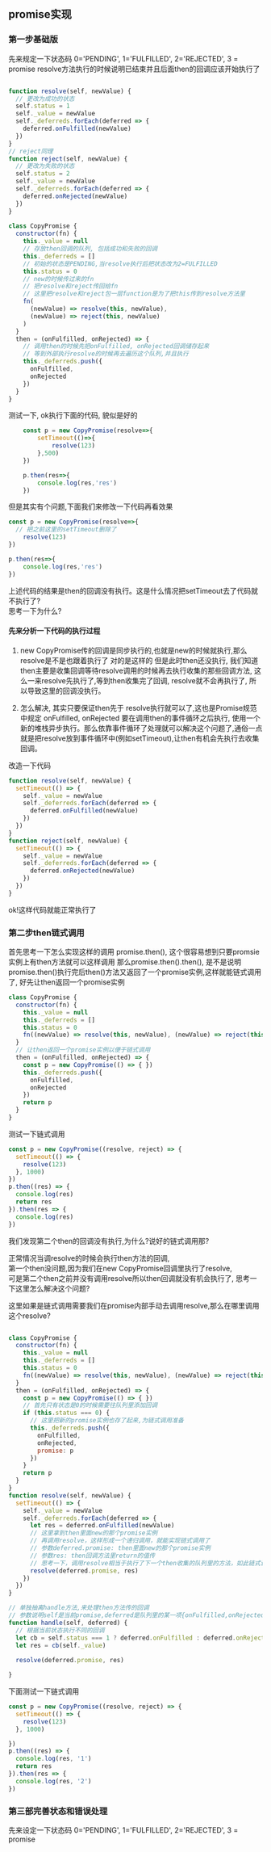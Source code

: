 ## promise实现 ##


### 第一步基础版 ###

先来规定一下状态码 0='PENDING', 1='FULFILLED', 2='REJECTED', 3 = promise
resolve方法执行的时候说明已结束并且后面then的回调应该开始执行了

```javascript

function resolve(self, newValue) {
  // 更改为成功的状态
  self.status = 1
  self._value = newValue
  self._deferreds.forEach(deferred => {
    deferred.onFulfilled(newValue)
  })
}
// reject同理
function reject(self, newValue) {
  // 更改为失败的状态
  self.status = 2
  self._value = newValue
  self._deferreds.forEach(deferred => {
    deferred.onRejected(newValue)
  })
}
  
class CopyPromise {
  constructor(fn) {
    this._value = null
    // 存放then回调的队列, 包括成功和失败的回调
    this._deferreds = []
    // 初始的状态是PENDING,当resolve执行后把状态改为2=FULFILLED
    this.status = 0
    // new的时候传过来的fn
    // 把resolve和reject传回给fn
    // 这里把resolve和reject包一层function是为了把this传到resolve方法里
    fn(
      (newValue) => resolve(this, newValue),
      (newValue) => reject(this, newValue)
    )
  }
  then = (onFulfilled, onRejected) => {
    // 调用then的时候先把onFulfilled, onRejected回调储存起来
    // 等到外部执行resolve的时候再去遍历这个队列,并且执行
    this._deferreds.push({
      onFulfilled,
      onRejected
    })
  }
}  
```
测试一下, ok执行下面的代码, 貌似是好的
```javascript
	const p = new CopyPromise(resolve=>{
		setTimeout(()=>{
			resolve(123)
		},500)
	})

	p.then(res=>{
		console.log(res,'res')
	})

```
但是其实有个问题,下面我们来修改一下代码再看效果

```javascript
const p = new CopyPromise(resolve=>{
  // 把之前这里的setTimeout删除了
	resolve(123)
})

p.then(res=>{
	console.log(res,'res')
})
```
上述代码的结果是then的回调没有执行。这是什么情况把setTimeout去了代码就不执行了?  
思考一下为什么?  
#### 先来分析一下代码的执行过程


1. new CopyPromise传的回调是同步执行的,也就是new的时候就执行,那么resolve是不是也跟着执行了
对的是这样的 但是此时then还没执行, 我们知道then主要是收集回调等待resolve调用的时候再去执行收集的那些回调方法, 
这么一来resolve先执行了,等到then收集完了回调, resolve就不会再执行了, 所以导致这里的回调没执行。

2. 怎么解决, 其实只要保证then先于 resolve执行就可以了,这也是Promise规范中规定 onFulfilled, onRejected 要在调用then的事件循环之后执行, 使用一个新的堆栈异步执行。那么依靠事件循环了处理就可以解决这个问题了,通俗一点就是把resolve放到事件循环中(例如setTimeout),让then有机会先执行去收集回调。

改造一下代码

```javascript
function resolve(self, newValue) {
  setTimeout(() => {
    self._value = newValue
    self._deferreds.forEach(deferred => {
      deferred.onFulfilled(newValue)
    })
  })
}
function reject(self, newValue) {
  setTimeout(() => {
    self._value = newValue
    self._deferreds.forEach(deferred => {
      deferred.onRejected(newValue)
    })
  })
}
```
ok!这样代码就能正常执行了



### 第二步then链式调用 ###


首先思考一下怎么实现这样的调用 promise.then(), 这个很容易想到只要promsie实例上有then方法就可以这样调用
那么promise.then().then(), 是不是说明promise.then()执行完后then()方法又返回了一个promise实例,这样就能链式调用了,
好先让then返回一个promise实例

```javascript
class CopyPromise {
  constructor(fn) {
    this._value = null
    this._deferreds = []
    this.status = 0
    fn((newValue) => resolve(this, newValue), (newValue) => reject(this, newValue))
  }
  // 让then返回一个promise实例以便于链式调用
  then = (onFulfilled, onRejected) => {
    const p = new CopyPromise(() => { })
    this._deferreds.push({
      onFulfilled,
      onRejected
    })
    return p
  }
}
```

测试一下链式调用

```javascript
const p = new CopyPromise((resolve, reject) => {
  setTimeout(() => {
    resolve(123)
  }, 1000)
})
p.then((res) => {
  console.log(res)
  return res
}).then(res => {
  console.log(res)
})
```
我们发现第二个then的回调没有执行,为什么?说好的链式调用那?

正常情况当调resolve的时候会执行then方法的回调,  
第一个then没问题,因为我们在new CopyPromise回调里执行了resolve,    
可是第二个then之前并没有调用resolve所以then回调就没有机会执行了, 思考一下这里怎么解决这个问题?


这里如果是链式调用需要我们在promise内部手动去调用resolve,那么在哪里调用这个resolve?


```javascript

class CopyPromise {
  constructor(fn) {
    this._value = null
    this._deferreds = []
    this.status = 0
    fn((newValue) => resolve(this, newValue), (newValue) => reject(this, newValue))
  }
  then = (onFulfilled, onRejected) => {
    const p = new CopyPromise(() => { })
    // 首先只有状态是0的时候需要往队列里添加回调
    if (this.status === 0) {
      // 这里把新的promise实例也存了起来,为链式调用准备
      this._deferreds.push({
        onFulfilled,
        onRejected,
        promise: p
      })
    }
    return p
  }
}
function resolve(self, newValue) {
  setTimeout(() => {
    self._value = newValue
    self._deferreds.forEach(deferred => {
      let res = deferred.onFulfilled(newValue)
      // 这里拿到then里面new的那个promise实例
      // 再调用resolve，这样形成一个递归调用，就能实现链式调用了
      // 参数deferred.promise: then里面new的那个promise实例
      // 参数res: then回调方法里return的值传
      // 思考一下，调用resolve相当于执行了下一个then收集的队列里的方法，如此链式调用就生效了。
      resolve(deferred.promise, res)
    })
  })
}

// 单独抽离handle方法,来处理then方法传的回调
// 参数说明self是当前promise,deferred是队列里的某一项{onFulfilled,onRejected,promise}
function handle(self, deferred) {
  // 根据当前状态执行不同的回调
  let cb = self.status === 1 ? deferred.onFulfilled : deferred.onRejected
  let res = cb(self._value)
  
  resolve(deferred.promise, res)

}
```
下面测试一下链式调用
```javascript
const p = new CopyPromise((resolve, reject) => {
  setTimeout(() => {
    resolve(123)
  }, 1000)

})
p.then((res) => {
  console.log(res, '1')
  return res
}).then(res => {
  console.log(res, '2')
})
```


### 第三部完善状态和错误处理 ###

先来设定一下状态码 0='PENDING', 1='FULFILLED', 2='REJECTED', 3 = promise